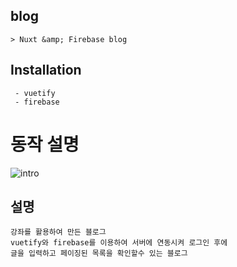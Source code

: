 ## blog
```
> Nuxt &amp; Firebase blog
```
## Installation
```
 - vuetify
 - firebase
```

# 동작 설명
![intro](https://user-images.githubusercontent.com/35725338/113263657-0143a380-930d-11eb-8d69-aae7f517aca6.gif)

## 설명 
```
강좌를 활용하여 만든 블로그
vuetify와 firebase를 이용하여 서버에 연동시켜 로그인 후에 
글을 입력하고 페이징된 목록을 확인할수 있는 블로그
```

